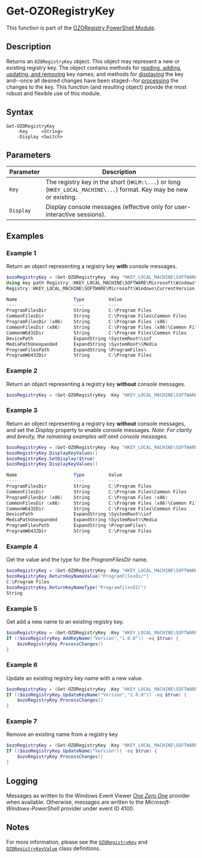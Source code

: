 # Get-OZORegistryKey
This function is part of the [OZORegistry PowerShell Module](../README.md).

## Description
Returns an `OZORegistryKey` object. This object may represent a new or existing registry key. The object contains methods for [reading, adding, updating, and removing](OZORegistryKey.md#public-methods) key names; and methods for [displaying](OZORegistryKey.md#public-methods) the key and--once all desired changes have been staged--for [processing](OZORegistryKey.md#public-methods) the changes to the key. This function (and resulting object) provide the most robust and flexible use of this module.

## Syntax
```
Get-OZORegistryKey
    -Key     <String>
    -Display <Switch>
```

## Parameters
|Parameter|Description|
|---------|-----------|
|`Key`|The registry key in the short (`HKLM:\...`) or long (`HKEY_LOCAL_MACHINE\...`) format. Key may be new or existing.|
|`Display`|Display console messages (effective only for user-interactive sessions).|

## Examples
### Example 1
Return an object representing a registry key **with** console messages.
```powershell
$ozoRegistryKey = (Get-OZORegistryKey -Key "HKEY_LOCAL_MACHINE\SOFTWARE\Microsoft\Windows\CurrentVersion" -Display)
Using key path Registry::HKEY_LOCAL_MACHINE\SOFTWARE\Microsoft\Windows\CurrentVersion.
Registry::HKEY_LOCAL_MACHINE\SOFTWARE\Microsoft\Windows\CurrentVersion exists and all values read.

Name                     Type         Value
----                     ----         ----
ProgramFilesDir          String       C:\Program Files
CommonFilesDir           String       C:\Program Files\Common Files
ProgramFilesDir (x86)    String       C:\Program Files (x86)
CommonFilesDir (x86)     String       C:\Program Files (x86)\Common Files
CommonW6432Dir           String       C:\Program Files\Common Files
DevicePath               ExpandString %SystemRoot%\inf
MediaPathUnexpanded      ExpandString %SystemRoot%\Media
ProgramFilesPath         ExpandString %ProgramFiles%
ProgramW6432Dir          String       C:\Program Files
```

### Example 2
Return an object representing a registry key **without** console messages.
```powershell
$ozoRegistryKey = (Get-OZORegistryKey -Key "HKEY_LOCAL_MACHINE\SOFTWARE\Microsoft\Windows\CurrentVersion")
```

### Example 3
Return an object representing a registry key **without** console messages, and set the _Display_ property to enable console messages. _Note: For clarity and brevity, the remaining examples will omit console messages._
```powershell
$ozoRegistryKey = (Get-OZORegistryKey -Key "HKEY_LOCAL_MACHINE\SOFTWARE\Microsoft\Windows\CurrentVersion")
$ozoRegistryKey.DisplayKeyValues()
$ozoRegistryKey.SetDisplay($true)
$ozoRegistryKey.DisplayKeyValues()

Name                     Type         Value
----                     ----         ----
ProgramFilesDir          String       C:\Program Files
CommonFilesDir           String       C:\Program Files\Common Files
ProgramFilesDir (x86)    String       C:\Program Files (x86)
CommonFilesDir (x86)     String       C:\Program Files (x86)\Common Files
CommonW6432Dir           String       C:\Program Files\Common Files
DevicePath               ExpandString %SystemRoot%\inf
MediaPathUnexpanded      ExpandString %SystemRoot%\Media
ProgramFilesPath         ExpandString %ProgramFiles%
ProgramW6432Dir          String       C:\Program Files
```

### Example 4
Get the value and the type for the _ProgramFilesDir_ name.
```powershell
$ozoRegistryKey = (Get-OZORegistryKey -Key "HKEY_LOCAL_MACHINE\SOFTWARE\Microsoft\Windows\CurrentVersion")
$ozoRegistryKey.ReturnKeyNameValue("ProgramFilesDir")
C:\Program Files
$ozoRegistryKey.ReturnKeyNameType("ProgramFilesDIr")
String
```

### Example 5
Get add a new name to an existing registry key.
```powershell
$ozoRegistryKey = (Get-OZORegistryKey -Key "HKEY_LOCAL_MACHINE\SOFTWARE\One Zero One")
If (($ozoRegistryKey.AddKeyName("Version","1.0.0")) -eq $true) {
    $ozoRegistryKey.ProcessChanges()
}
```

### Example 6
Update an existing registry key name with a new value.
```powershell
$ozoRegistryKey = (Get-OZORegistryKey -Key "HKEY_LOCAL_MACHINE\SOFTWARE\One Zero One")
If (($ozoRegistryKey.UpdateKeyName("Version","2.0.0")) -eq $true) {
    $ozoRegistryKey.ProcessChanges()
}
```

### Example 7
Remove an existing name from a registry key
```powershell
$ozoRegistryKey = (Get-OZORegistryKey -Key "HKEY_LOCAL_MACHINE\SOFTWARE\One Zero One")
If (($ozoRegistryKey.UpdateName("Version")) -eq $true) {
    $ozoRegistryKey.ProcessChanges()
}
```

## Logging
Messages as written to the Windows Event Viewer [_One Zero One_](https://github.com/onezeroone-dev/OZOLogger-PowerShell-Module/blob/main/README.md) provider when available. Otherwise, messages are written to the _Microsoft-Windows-PowerShell_ provider under event ID 4100.

## Notes
For more information, please see the [`OZORegistryKey`](OZORegistryKey.md) and [`OZORegistryKeyValue`](OZORegistryKeyValue.md) class definitions.
